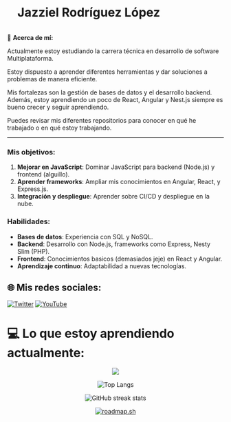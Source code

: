 
<div id="user-content-toc">
  <ul align="center" style="display:flex;">
    <summary><h1 style="display: flex ">Jazziel Rodríguez López 

  </a>
	</a></h1></summary>
  </ul>
</div>


💫 **Acerca de mí:**

Actualmente estoy estudiando la carrera técnica en desarrollo de software Multiplataforma.

Estoy dispuesto a aprender diferentes herramientas y dar soluciones a problemas de manera eficiente.

Mis fortalezas son la gestión de bases de datos y el desarrollo backend. Además, estoy aprendiendo un poco de React, Angular y Nest.js siempre es bueno crecer y seguir aprendiendo.

Puedes revisar mis diferentes repositorios para conocer en qué he trabajado o en qué estoy trabajando.

---

### Mis objetivos:

1. **Mejorar en JavaScript**: Dominar JavaScript para backend (Node.js) y frontend (alguillo).
2. **Aprender frameworks**: Ampliar mis conocimientos en Angular, React, y Express.js.
3. **Integración y despliegue**: Aprender sobre CI/CD y despliegue en la nube.

### Habilidades:

- **Bases de datos**: Experiencia con SQL y NoSQL.
- **Backend**: Desarrollo con Node.js, frameworks como Express, Nesty Slim (PHP).
- **Frontend**: Conocimientos basicos (demasiados jeje) en React y Angular.
- **Aprendizaje continuo**: Adaptabilidad a nuevas tecnologías.


## 🌐 Mis redes sociales:
[![Twitter](https://img.shields.io/badge/Twitter-%231DA1F2.svg?logo=Twitter&logoColor=white)](https://twitter.com/@JazzieloRL) [![YouTube](https://img.shields.io/badge/YouTube-%23FF0000.svg?logo=YouTube&logoColor=white)](https://youtube.com/@JazzielRodriguez)

# 💻 Lo que estoy aprendiendo actualmente:
<p align="center">
  <a href="https://skillicons.dev">
    <img src="https://skillicons.dev/icons?i=html,css,js,nodejs,express,php,figma,mongo,mysql,react,angular,nest" />
  </a>
</p>

<div align="center">
	
![Top Langs](https://github-readme-stats.vercel.app/api/top-langs/?username=JazzoLopez&langs_count=9&layout=compact&theme=radical)


![GitHub streak stats](https://streak-stats.demolab.com/?user=JazzoLopez&theme=radical)

[![roadmap.sh](https://roadmap.sh/card/tall/659605d9ae22c125231c5396?variant=dark)](https://roadmap.sh)

</div>
